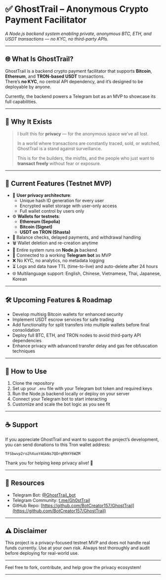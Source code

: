 # ✅ GhostTrail – Anonymous Crypto Payment Facilitator

*A Node.js backend system enabling private, anonymous BTC, ETH, and USDT transactions — no KYC, no third-party APIs.*

---

## 🌐 What Is GhostTrail?

GhostTrail is a backend crypto payment facilitator that supports **Bitcoin**, **Ethereum**, and **TRON-based USDT** transactions.  
There’s **no KYC**, no central API dependency, and it’s designed to be deployable by anyone.  

Currently, the backend powers a Telegram bot as an MVP to showcase its full capabilities.

---

## 👻 Why It Exists

> I built this for **privacy** — for the anonymous space we’ve all lost.  
>
> In a world where transactions are constantly traced, sold, or watched, GhostTrail is a stand against surveillance.  
>
> This is for the builders, the misfits, and the people who just want to **transact freely** without fear or exposure.

---

## 🔧 Current Features (Testnet MVP)

- 🔐 **User privacy architecture**:
  - Unique hash ID generation for every user
  - Encrypted wallet storage with user-only access
  - Full wallet control by users only
- ⚙️ **Wallets for testnets**:
  - **Ethereum (Sepolia)**
  - **Bitcoin (Signet)**
  - **USDT on TRON (Shasta)**
- 💸 Balance checks, delayed payments, and withdrawal handling
- 🗑️ Wallet deletion and re-creation anytime
- 🧪 Entire system runs on **Node.js** backend
- 💬 Connected to a working **Telegram bot** as MVP
- ❌ No KYC, no analytics, no metadata logging
- ⏳ Logs and data have TTL (time-to-live) and auto-delete after 24 hours
- 🌐 Multilanguage support: English, Chinese, Vietnamese, Thai, Japanese, Korean

---

## 🛠 Upcoming Features & Roadmap

- Develop multisig Bitcoin wallets for enhanced security
- Implement USDT escrow services for safe trading
- Add functionality for split transfers into multiple wallets before final consolidation
- Deploy full BTC, ETH, and TRON nodes to avoid third-party API dependencies
- Enhance privacy with advanced transfer delay and gas fee obfuscation techniques

---

## 🚀 How to Use

1. Clone the repository  
2. Set up your `.env` file with your Telegram bot token and required keys  
3. Run the Node.js backend locally or deploy on your server  
4. Connect your Telegram bot to start interacting  
5. Customize and scale the bot logic as you see fit

---

## ☕ Support

If you appreciate GhostTrail and want to support the project’s development, you can send donations to this Tron wallet address:

`TFSbwvp2ro2hXuoY4GkNs7QDrqR9XY6WZM`

Thank you for helping keep privacy alive! 🙏

---

## 📂 Resources

- Telegram Bot: [@GhostTrail_bot](https://t.me/GhostTrail_bot)  
- Telegram Community: [t.me/Gh0stTrail](https://t.me/Gh0stTrail)  
- GitHub Repo: [https://github.com/BotCreator157/GhostTrail](https://github.com/BotCreator157/GhostTrail)

---

## ⚠️ Disclaimer

This project is a privacy-focused testnet MVP and does not handle real funds currently. Use at your own risk. Always test thoroughly and audit before deploying for real-world use.

---

Feel free to fork, contribute, and help grow the privacy ecosystem!

---
